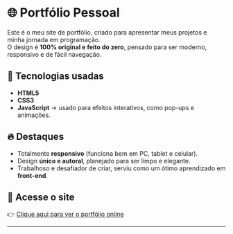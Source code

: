 # 🌐 Portfólio Pessoal

Este é o meu site de portfólio, criado para apresentar meus projetos e minha jornada em programação.  
O design é **100% original e feito do zero**, pensado para ser moderno, responsivo e de fácil navegação.

## 🚀 Tecnologias usadas
- **HTML5**
- **CSS3**
- **JavaScript** → usado para efeitos interativos, como pop-ups e animações.

## 🔥 Destaques
- Totalmente **responsivo** (funciona bem em PC, tablet e celular).
- Design **único e autoral**, planejado para ser limpo e elegante.
- Trabalhoso e desafiador de criar, serviu como um ótimo aprendizado em **front-end**.

## 📎 Acesse o site  
👉 <a href="https://rfaelvitor.github.io/portfolio/site/" target="_blank">Clique aqui para ver o portfólio online</a>

---
